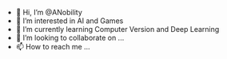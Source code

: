 - 👋 Hi, I’m @ANobility
- 👀 I’m interested in AI and Games
- 🌱 I’m currently learning Computer Version and Deep Learning 
- 💞️ I’m looking to collaborate on ...
- 📫 How to reach me ...

<!---
ANobility/ANobility is a ✨ special ✨ repository because its `README.md` (this file) appears on your GitHub profile.
You can click the Preview link to take a look at your changes.
--->
